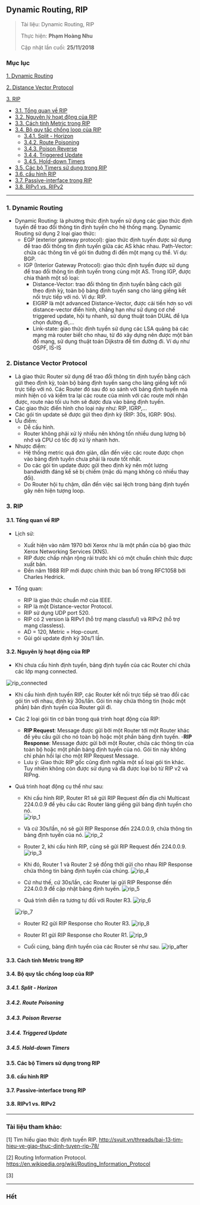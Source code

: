 ## Dynamic Routing, RIP

> Tài liệu: Dynamic Routing, RIP
> 
> Thực hiện: **Phạm Hoàng Nhu**
> 
> Cập nhật lần cuối: **25/11/2018**

### Mục lục
[1. Dynamic Routing](#dynamicrouting)
			
[2. Distance Vector Protocol](#distancevectorprotocol)

[3. RIP](#rip)
- [3.1. Tổng quan về RIP](#tongquanverip)
- [3.2. Nguyên lý hoạt động của RIP](#nguyenlyhoatdong)
- [3.3. Cách tính Metric trong RIP](#metric)
- [3.4. Bộ quy tắc chống loop của RIP](#quytacchongloop)
	+ [3.4.1. Split - Horizon](#splithorizon)
	+ [3.4.2. Route Poisoning](#routepoisoning)
	+ [3.4.3. Poison Reverse](#poisonreverse)
	+ [3.4.4. Triggered Update](#triggeredupdate)
	+ [3.4.5. Hold-down Timers](#holddowntimers)
- [3.5. Các bộ Timers sử dụng trong RIP](#cacbotimer)
- [3.6. cấu hình RIP](#cauhinh)
- [3.7. Passive-interface trong RIP](#passiveinterface)
- [3.8. RIPv1 vs. RIPv2](#ripv1vsripv2)

---

<a name="dynamicrouting"></a>
### 1. Dynamic Routing
* Dynamic Routing: là phương thức định tuyến sử dụng các giao thức định tuyến để trao đổi thông tin định tuyến cho hệ thống mạng. Dynamic Routing sử dụng 2 loại giao thức:
	- EGP (exterior gateway protocol): giao thức định tuyến được sử dụng để trao đổi thông tin định tuyến giữa các AS khác nhau. 
		Path-Vector: chứa các thông tin về gói tin đường đi đến một mạng cụ thể. Ví dụ: BGP.
	- IGP (Interior Gateway Protocol): giao thức định tuyến được sử dụng để trao đổi thông tin định tuyến trong cùng một AS. Trong IGP, được chia thành một số loại:
		+ Distance-Vector: trao đổi thông tin định tuyến bằng cách gửi theo định kỳ, toàn bộ bảng định tuyến sang cho láng giềng kết nối trực tiếp với nó. Ví dụ: RIP.
		+ EIGRP là một advanced Distance-Vector, được cải tiến hơn so với distance-vector điển hình, chẳng hạn như sử dụng cơ chế triggered update, hội tụ nhanh, sử dụng thuật toán DUAL để lựa chọn đường đi,...
		+ Link-state: giao thức định tuyến sử dụng các LSA quảng bá các mạng mà router biết cho nhau, từ đó xây dựng nên được một bản đồ mạng, sử dụng thuật toán Dijkstra để tìm đường đi. Ví dụ như OSPF, IS-IS
		
<a name="distancevectorprotocol"></a>
### 2. Distance Vector Protocol
* Là giao thức Router sử dụng để trao đổi thông tin định tuyến bằng cách gửi theo định kỳ, toàn bộ bảng định tuyến sang cho láng giềng kết nối trực tiếp với nó. Các Router đó sau đó so sánh với bảng định tuyến mà mình hiện có và kiểm tra lại các route của mình với các route mới nhận được, route nào tối ưu hơn sẽ được đưa vào bảng định tuyến. 
* Các giao thức điển hình cho loại này như: RIP, IGRP,...
* Các gói tin update sẽ được gửi theo định kỳ (RIP: 30s, IGRP: 90s).
* Ưu điểm:
	- Dễ cấu hình.
	- Router không phải xử lý nhiều nên không tốn nhiều dung lượng bộ nhớ và CPU có tốc độ xử lý nhanh hơn.
* Nhược điểm:
	- Hệ thống metric quá đơn giản, dẫn đến việc các route được chọn vào bảng định tuyến chưa phải là route tốt nhất.
	- Do các gói tin update được gửi theo định kỳ nên một lượng bandwidth đáng kể sẽ bị chiếm (mặc dù mạng không có nhiều thay đổi).
	- Do Router hội tụ chậm, dẫn đến việc sai lệch trong bảng định tuyến gây nên hiện tượng loop.
	
<a name="rip"></a>
### 3. RIP

<a name="tongquanverip"></a>
#### 3.1. Tổng quan về RIP
* Lịch sử:
	- Xuất hiện vào năm 1970 bởi Xerox như là một phần của bộ giao thức Xerox Networking Services (XNS).
	- RIP được chấp nhận rộng rải trước khi có một chuẩn chính thức được xuất bản.
	- Đến năm 1988 RIP mới được chính thức ban bố trong RFC1058 bởi Charles Hedrick.

* Tổng quan:
	- RIP là giao thức chuẩn mở của IEEE.
	- RIP là một Distance-vector Protocol.
	- RIP sử dụng UDP port 520.
	- RIP có 2 version là RIPv1 (hỗ trợ mạng classful) và RIPv2 (hỗ trợ mạng classless).
	- AD = 120, Metric = Hop-count.
	- Gủi gói update định kỳ 30s/1 lần.
	
<a name="nguyenlyhoatdong"></a>
#### 3.2. Nguyên lý hoạt động của RIP
* Khi chưa cấu hình định tuyến, bảng định tuyến của các Router chỉ chứa các lớp mạng connected.

![rip_connected](https://github.com/nhuhp/CCNA/blob/master/Dynamic_Routing_RIP/img/rip_connected.png)

* Khi cấu hình định tuyến RIP, các Router kết nối trực tiếp sẽ trao đổi các gói tin với nhau, định kỳ 30s/lần. Gói tin này chứa thông tin (hoặc một phần) bản định tuyến của Router gửi đi.

* Các 2 loại gói tin cơ bản trong quá trình hoạt động của RIP:
	- **RIP Request**: Message được gửi bởi một Router tới một Router khác để yêu cầu gửi cho nó toàn bộ hoặc một phần bảng định tuyến.
	-**RIP Response**: Message được gửi bởi một Router, chứa các thông tin của toàn bộ hoặc một phần bảng định tuyến của nó. Gói tin này không chỉ phản hồi lại cho một RIP Request Message.
	- Lưu ý: Giao thức RIP gốc cũng định nghĩa một số loại gói tin khác. Tuy nhiên không còn được sử dụng và đã được loại bỏ từ RIP v2 và RIPng.
	
* Quá trình hoạt động cụ thể như sau:
	- Khi cấu hình RIP, Router R1 sẽ gửi RIP Request đến địa chỉ Multicast 224.0.0.9 để yêu cầu các Router láng giềng gửi bảng định tuyến cho nó.  
	![rip_1](https://github.com/nhuhp/CCNA/blob/master/Dynamic_Routing_RIP/img/rip_1.png)
	
	- Và cứ 30s/lần, nó sẽ gửi RIP Response đến 224.0.0.9, chứa thông tin bảng định tuyến của nó.
	![rip_2](https://github.com/nhuhp/CCNA/blob/master/Dynamic_Routing_RIP/img/rip_2.png)
	
	- Router 2, khi cấu hình RIP, cũng sẽ gửi RIP Request đến 224.0.0.9.
	![rip_3](https://github.com/nhuhp/CCNA/blob/master/Dynamic_Routing_RIP/img/rip_3.png)
	
	- Khi đó, Router 1 và Router 2 sẽ đồng thời gửi cho nhau RIP Response chứa thông tin bảng định tuyến của chúng.
	![rip_4](https://github.com/nhuhp/CCNA/blob/master/Dynamic_Routing_RIP/img/rip_4.png)
	
	- Cứ như thế, cứ 30s/lần, các Router lại gửi RIP Response đến 224.0.0.9 để cập nhật bảng định tuyến.
	![rip_5](https://github.com/nhuhp/CCNA/blob/master/Dynamic_Routing_RIP/img/rip_5.png)
	
	- Quá trình diễn ra tương tự đối với Router R3.
	![rip_6](https://github.com/nhuhp/CCNA/blob/master/Dynamic_Routing_RIP/img/rip_6.png)
	
	![rip_7](https://github.com/nhuhp/CCNA/blob/master/Dynamic_Routing_RIP/img/rip_7.png)
	
	- Router R2 gửi RIP Response cho Router R3.
	![rip_8](https://github.com/nhuhp/CCNA/blob/master/Dynamic_Routing_RIP/img/rip_8.png)
	
	- Router R1 gửi RIP Response cho Router R1.
	![rip_9](https://github.com/nhuhp/CCNA/blob/master/Dynamic_Routing_RIP/img/rip_9.png)
	
	- Cuối cùng, bảng định tuyến của các Router sẽ như sau.
	![rip_after](https://github.com/nhuhp/CCNA/blob/master/Dynamic_Routing_RIP/img/rip_after.png)
	
<a name="metric"></a>
#### 3.3. Cách tính Metric trong RIP

<a name="quytacchongloop"></a>
#### 3.4. Bộ quy tắc chống loop của RIP

<a name="splithorizon"></a>
##### 3.4.1. Split - Horizon

<a name="routepoisoning"></a>
##### 3.4.2. Route Poisoning

<a name="poisonreverse"></a>
##### 3.4.3. Poison Reverse

<a name="triggeredupdate"></a>
##### 3.4.4. Triggered Update

<a name="holddowntimers"></a>
##### 3.4.5. Hold-down Timers

<a name="cacbotimer"></a>
#### 3.5. Các bộ Timers sử dụng trong RIP

<a name="cauhinh"></a>
#### 3.6. cấu hình RIP

<a name="passiveinterface"></a>
#### 3.7. Passive-interface trong RIP

<a name="ripv1vsripv2"></a>
#### 3.8. RIPv1 vs. RIPv2

---

### Tài liệu tham khảo:

[1] Tìm hiểu giao thức định tuyến RIP. http://svuit.vn/threads/bai-13-tim-hieu-ve-giao-thuc-dinh-tuyen-rip-78/

[2] Routing Information Protocol. https://en.wikipedia.org/wiki/Routing_Information_Protocol

[3] 

---

### Hết



